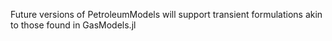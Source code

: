 
Future versions of PetroleumModels will support transient formulations akin to those found in GasModels.jl
